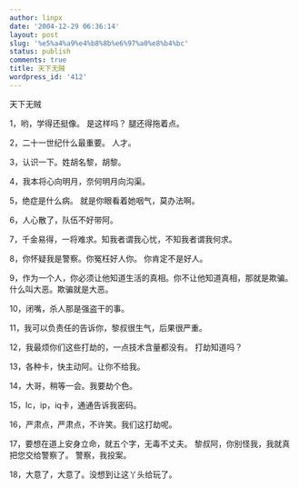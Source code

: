 ```yaml
---
author: linpx
date: '2004-12-29 06:36:14'
layout: post
slug: '%e5%a4%a9%e4%b8%8b%e6%97%a0%e8%b4%bc'
status: publish
comments: true
title: 天下无贼
wordpress_id: '412'
---
```


天下无贼

1，哟，学得还挺像。 是这样吗？ 腿还得拖着点。

2，二十一世纪什么最重要。 人才。

3，认识一下。姓胡名黎，胡黎。

4，我本将心向明月，奈何明月向沟渠。

5，绝症是什么病。 就是你眼看着她咽气，莫办法啊。

6，人心散了，队伍不好带阿。

7，千金易得，一将难求。知我者谓我心忧，不知我者谓我何求。

8，你怀疑我是警察。你冤枉好人你。 你肯定不是好人。

9，作为一个人，你必须让他知道生活的真相。你不让他知道真相，那就是欺骗。 什么叫大恶。欺骗就是大恶。

10，闭嘴，杀人那是强盗干的事。

11，我可以负责任的告诉你，黎叔很生气，后果很严重。

12，我最烦你们这些打劫的，一点技术含量都没有。 打劫知道吗？

13，各种卡，快主动阿。让你不给我。

14，大哥，稍等一会。我要劫个色。

15，Ic，ip，iq卡，通通告诉我密码。

16，严肃点，严肃点，不许笑。我们这打劫呢。

17，要想在道上安身立命，就五个字，无毒不丈夫。 黎叔阿，你别怪我，我就真把您交给警察了。 警察，我投案。

18，大意了，大意了。没想到让这丫头给玩了。

